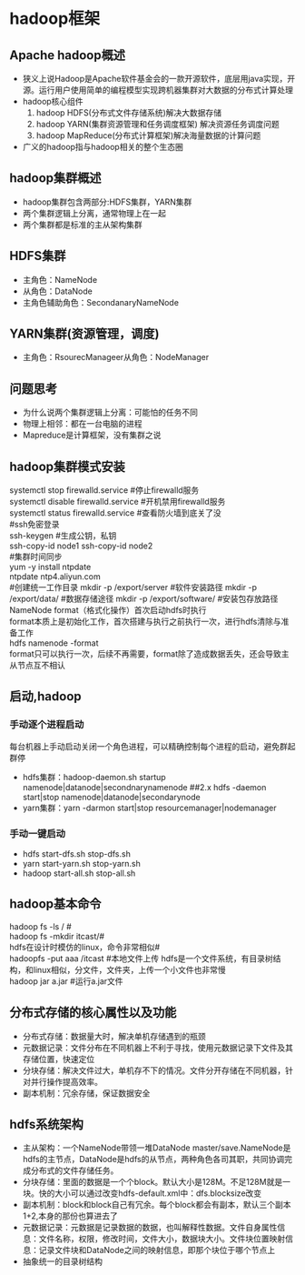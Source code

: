 # hadoop框架
## Apache hadoop概述
+ 狭义上说Hadoop是Apache软件基金会的一款开源软件，底层用java实现，开源。运行用户使用简单的编程模型实现跨机器集群对大数据的分布式计算处理
+ hadoop核心组件
  1. hadoop HDFS(分布式文件存储系统)解决大数据存储
  2. hadoop YARN(集群资源管理和任务调度框架) 解决资源任务调度问题
  3. hadoop MapReduce(分布式计算框架)解决海量数据的计算问题
+ 广义的hadoop指与hadoop相关的整个生态圈
## hadoop集群概述
+ hadoop集群包含两部分:HDFS集群，YARN集群
+ 两个集群逻辑上分离，通常物理上在一起
+ 两个集群都是标准的主从架构集群

## HDFS集群
+ 主角色：NameNode
+ 从角色：DataNode
+ 主角色辅助角色：SecondanaryNameNode
  
## YARN集群(资源管理，调度)
+ 主角色：RsourecManageer从角色：NodeManager

## 问题思考
+ 为什么说两个集群逻辑上分离：可能怕的任务不同
+ 物理上相邻：都在一台电脑的进程
+ Mapreduce是计算框架，没有集群之说

## hadoop集群模式安装
systemctl stop firewalld.service #停止firewalld服务  
systemctl disable firewalld.service #开机禁用firewalld服务  
systemctl status firewalld.service #查看防火墙到底关了没  
#ssh免密登录  
ssh-keygen #生成公钥，私钥  
ssh-copy-id node1 ssh-copy-id node2  
#集群时间同步  
yum -y install ntpdate  
ntpdate ntp4.aliyun.com  
#创建统一工作目录
mkdir -p /export/server #软件安装路径
mkdir -p /export/data/ #数据存储途径
mkdir -p /export/software/ #安装包存放路径  
NameNode format（格式化操作）首次启动hdfs时执行  
format本质上是初始化工作，首次搭建与执行之前执行一次，进行hdfs清除与准备工作  
hdfs namenode -format  
format只可以执行一次，后续不再需要，format除了造成数据丢失，还会导致主从节点互不相认

## 启动,hadoop 
### 手动逐个进程启动
每台机器上手动启动关闭一个角色进程，可以精确控制每个进程的启动，避免群起群停  
+ hdfs集群：hadoop-daemon.sh startup namenode|datanode|secondnarynamenode  ##2.x hdfs -daemon start|stop namenode|datanode|secondarynode
+ yarn集群：yarn -darmon start|stop resourcemanager|nodemanager
### 手动一键启动
+ hdfs start-dfs.sh stop-dfs.sh
+ yarn start-yarn.sh stop-yarn.sh
+ hadoop start-all.sh stop-all.sh

## hadoop基本命令
hadoop fs -ls / #  
hadoop fs -mkdir itcast/#  
hdfs在设计时模仿的linux，命令非常相似#  
hadoopfs -put aaa /itcast #本地文件上传
hdfs是一个文件系统，有目录树结构，和linux相似，分文件，文件夹，上传一个小文件也非常慢  
hadoop jar a.jar #运行a.jar文件

## 分布式存储的核心属性以及功能
+ 分布式存储：数据量大时，解决单机存储遇到的瓶颈
+ 元数据记录：文件分布在不同机器上不利于寻找，使用元数据记录下文件及其存储位置，快速定位
+ 分块存储：解决文件过大，单机存不下的情况。文件分开存储在不同机器，针对并行操作提高效率。
+ 副本机制：冗余存储，保证数据安全

## hdfs系统架构
+ 主从架构：一个NameNode带领一堆DataNode
master/save.NameNode是hdfs的主节点，DataNode是hdfs的从节点，两种角色各司其职，共同协调完成分布式的文件存储任务。
+ 分块存储：里面的数据是一个个block。默认大小是128M。不足128M就是一块。快的大小可以通过改变hdfs-default.xml中：dfs.blocksize改变
+ 副本机制：block和block自己有冗余。每个block都会有副本，默认三个副本1+2,本身的那份也算进去了
+ 元数据记录：元数据是记录数据的数据，也叫解释性数据。文件自身属性信息：文件名称，权限，修改时间，文件大小，数据块大小。文件块位置映射信息：记录文件块和DataNode之间的映射信息，即那个块位于哪个节点上
+ 抽象统一的目录树结构
